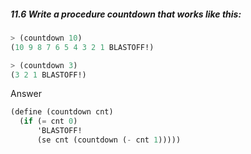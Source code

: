 ##### 11.6 Write a procedure countdown that works like this:
```Scheme
> (countdown 10)
(10 9 8 7 6 5 4 3 2 1 BLASTOFF!)

> (countdown 3)
(3 2 1 BLASTOFF!)
```

Answer

```Scheme
(define (countdown cnt)
  (if (= cnt 0)
      'BLASTOFF!
      (se cnt (countdown (- cnt 1)))))
```
